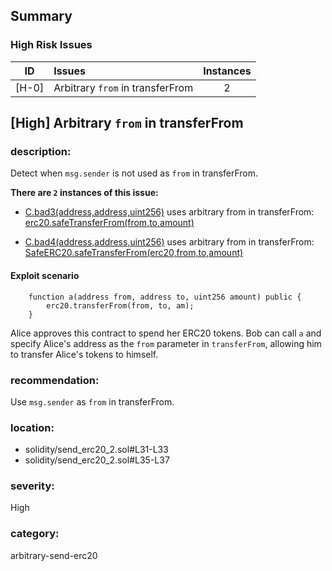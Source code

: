 ## Summary 

### High Risk Issues

|ID|Issues|Instances|
|---|:---|:---:|
| [H-0] | Arbitrary `from` in transferFrom | 2 |



## [High] Arbitrary `from` in transferFrom

### description:
Detect when `msg.sender` is not used as `from` in transferFrom.

**There are `2` instances of this issue:**

- [C.bad3(address,address,uint256)](solidity/send_erc20_2.sol#L31-L33) uses arbitrary from in transferFrom: [erc20.safeTransferFrom(from,to,amount)](solidity/send_erc20_2.sol#L32)

- [C.bad4(address,address,uint256)](solidity/send_erc20_2.sol#L35-L37) uses arbitrary from in transferFrom: [SafeERC20.safeTransferFrom(erc20,from,to,amount)](solidity/send_erc20_2.sol#L36)

#### Exploit scenario

```solidity
    function a(address from, address to, uint256 amount) public {
        erc20.transferFrom(from, to, am);
    }
```
Alice approves this contract to spend her ERC20 tokens. Bob can call `a` and specify Alice's address as the `from` parameter in `transferFrom`, allowing him to transfer Alice's tokens to himself.

### recommendation:

Use `msg.sender` as `from` in transferFrom.


### location:
- solidity/send_erc20_2.sol#L31-L33
- solidity/send_erc20_2.sol#L35-L37

### severity:
High

### category:
arbitrary-send-erc20

